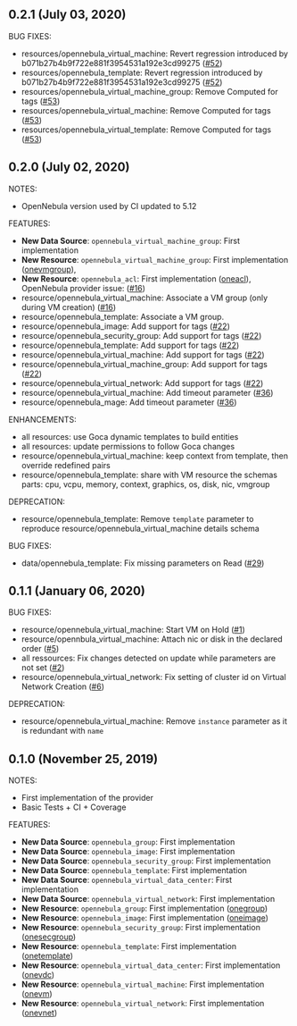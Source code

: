 ## 0.2.1 (July 03, 2020)

BUG FIXES:
* resources/opennebula_virtual_machine: Revert regression introduced by b071b27b4b9f722e881f3954531a192e3cd99275 ([#52](https://github.com/terraform-providers/terraform-provider-opennebula/issues/52))
* resources/opennebula_template: Revert regression introduced by b071b27b4b9f722e881f3954531a192e3cd99275 ([#52](https://github.com/terraform-providers/terraform-provider-opennebula/issues/52))
* resources/opennebula_virtual_machine_group: Remove Computed for tags ([#53](https://github.com/terraform-providers/terraform-provider-opennebula/issues/53))
* resources/opennebula_virtual_machine: Remove Computed for tags ([#53](https://github.com/terraform-providers/terraform-provider-opennebula/issues/53))
* resources/opennebula_virtual_template: Remove Computed for tags ([#53](https://github.com/terraform-providers/terraform-provider-opennebula/issues/53))

## 0.2.0 (July 02, 2020)

NOTES:
* OpenNebula version used by CI updated to 5.12

FEATURES:
* **New Data Source**: `opennebula_virtual_machine_group`: First implementation
* **New Resource**: `opennebula_virtual_machine_group`: First implementation ([onevmgroup](http://docs.opennebula.org/5.10/integration/system_interfaces/api.html#onevmgroup)),
* **New Resource**: `opennebula_acl`: First implementation ([oneacl](http://docs.opennebula.org/5.10/integration/system_interfaces/api.html#oneacl)),
OpenNebula provider issue: ([#16](https://github.com/terraform-providers/terraform-provider-opennebula/issues/16))
* resource/opennebula_virtual_machine: Associate a VM group (only during VM creation) ([#16](https://github.com/terraform-providers/terraform-provider-opennebula/issues/16))
* resource/opennebula_template: Associate a VM group.
* resource/opennebula_image: Add support for tags ([#22](https://github.com/terraform-providers/terraform-provider-opennebula/issues/22))
* resource/opennebula_security_group: Add support for tags ([#22](https://github.com/terraform-providers/terraform-provider-opennebula/issues/22))
* resource/opennebula_template: Add support for tags ([#22](https://github.com/terraform-providers/terraform-provider-opennebula/issues/22))
* resource/opennebula_virtual_machine: Add support for tags ([#22](https://github.com/terraform-providers/terraform-provider-opennebula/issues/22))
* resource/opennebula_virtual_machine_group: Add support for tags ([#22](https://github.com/terraform-providers/terraform-provider-opennebula/issues/22))
* resource/opennebula_virtual_network: Add support for tags ([#22](https://github.com/terraform-providers/terraform-provider-opennebula/issues/22))
* resource/opennebula_virtual_machine: Add timeout parameter ([#36](https://github.com/terraform-providers/terraform-provider-opennebula/issues/36))
* resource/opennebula_mage: Add timeout parameter ([#36](https://github.com/terraform-providers/terraform-provider-opennebula/issues/36))

ENHANCEMENTS:
* all resources: use Goca dynamic templates to build entities
* all resources: update permissions to follow Goca changes
* resource/opennebula_virtual_machine: keep context from template, then override redefined pairs
* resource/opennebula_template: share with VM resource the schemas parts: cpu, vcpu, memory, context, graphics, os, disk, nic, vmgroup

DEPRECATION:
* resource/opennebula_template: Remove `template` parameter to reproduce resource/opennebula_virtual_machine details schema

BUG FIXES:
* data/opennebula_template: Fix missing parameters on Read ([#29](https://github.com/terraform-providers/terraform-provider-opennebula/issues/29))

## 0.1.1 (January 06, 2020)

BUG FIXES:
* resource/opennebula_virtual_machine: Start VM on Hold ([#1](https://github.com/terraform-providers/terraform-provider-opennebula/issues/1))
* resource/opennbula_virtual_machine: Attach nic or disk in the declared order ([#5](https://github.com/terraform-providers/terraform-provider-opennebula/issues/5))
* all ressources: Fix changes detected on update while parameters are not set ([#2](https://github.com/terraform-providers/terraform-provider-opennebula/issues/2))
* resource/opennebula_virtual_network: Fix setting of cluster id on Virtual Network Creation ([#6](https://github.com/terraform-providers/terraform-provider-opennebula/issues/6))

DEPRECATION:
* resource/opennebula_virtual_machine: Remove `instance` parameter as it is redundant with `name`

## 0.1.0 (November 25, 2019)

NOTES:
* First implementation of the provider
* Basic Tests + CI + Coverage


FEATURES:
* **New Data Source**: `opennebula_group`: First implementation
* **New Data Source**: `opennebula_image`: First implementation
* **New Data Source**: `opennebula_security_group`: First implementation
* **New Data Source**: `opennebula_template`: First implementation
* **New Data Source**: `opennebula_virtual_data_center`: First implementation
* **New Data Source**: `opennebula_virtual_network`: First implementation
* **New Resource**: `opennebula_group`: First implementation ([onegroup](https://docs.opennebula.org/5.8/integration/system_interfaces/api.html#onegroup))
* **New Resource**: `opennebula_image`: First implementation ([oneimage](https://docs.opennebula.org/5.8/integration/system_interfaces/api.html#oneimage))
* **New Resource**: `opennebula_security_group`: First implementation ([onesecgroup](https://docs.opennebula.org/5.8/integration/system_interfaces/api.html#onesecgroup))
* **New Resource**: `opennebula_template`: First implementation ([onetemplate](https://docs.opennebula.org/5.8/integration/system_interfaces/api.html#onetemplate))
* **New Resource**: `opennebula_virtual_data_center`: First implementation ([onevdc](https://docs.opennebula.org/5.8/integration/system_interfaces/api.html#onevdc))
* **New Resource**: `opennebula_virtual_machine`: First implementation ([onevm](https://docs.opennebula.org/5.8/integration/system_interfaces/api.html#onevm))
* **New Resource**: `opennebula_virtual_network`: First implementation ([onevnet](https://docs.opennebula.org/5.8/integration/system_interfaces/api.html#onevnet))
